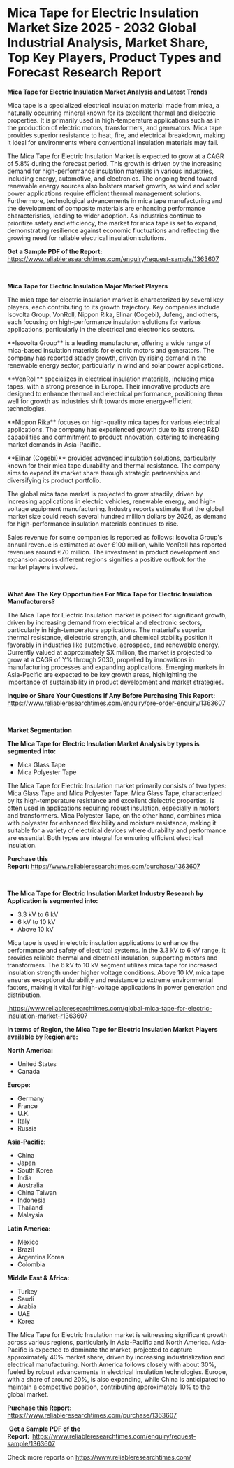 <p><h1>Mica Tape for Electric Insulation Market Size 2025 - 2032 Global Industrial Analysis, Market Share, Top Key Players, Product Types and Forecast Research Report</h1></p><p><strong>Mica Tape for Electric Insulation Market Analysis and Latest Trends</strong></p>
<p><p>Mica tape is a specialized electrical insulation material made from mica, a naturally occurring mineral known for its excellent thermal and dielectric properties. It is primarily used in high-temperature applications such as in the production of electric motors, transformers, and generators. Mica tape provides superior resistance to heat, fire, and electrical breakdown, making it ideal for environments where conventional insulation materials may fail.</p><p>The Mica Tape for Electric Insulation Market is expected to grow at a CAGR of 5.8% during the forecast period. This growth is driven by the increasing demand for high-performance insulation materials in various industries, including energy, automotive, and electronics. The ongoing trend toward renewable energy sources also bolsters market growth, as wind and solar power applications require efficient thermal management solutions. Furthermore, technological advancements in mica tape manufacturing and the development of composite materials are enhancing performance characteristics, leading to wider adoption. As industries continue to prioritize safety and efficiency, the market for mica tape is set to expand, demonstrating resilience against economic fluctuations and reflecting the growing need for reliable electrical insulation solutions.</p></p>
<p><strong>Get a Sample PDF of the Report:&nbsp;</strong> <a href="https://www.reliableresearchtimes.com/enquiry/request-sample/1363607?utm_campaign=2183&utm_medium=2&utm_source=Github&utm_content=ia&utm_term=03022025&utm_id=mica-tape-for-electric-insulation">https://www.reliableresearchtimes.com/enquiry/request-sample/1363607</a></p>
<p>&nbsp;</p>
<p><strong>Mica Tape for Electric Insulation Major Market Players</strong></p>
<p><p>The mica tape for electric insulation market is characterized by several key players, each contributing to its growth trajectory. Key companies include Isovolta Group, VonRoll, Nippon Rika, Elinar (Cogebi), Jufeng, and others, each focusing on high-performance insulation solutions for various applications, particularly in the electrical and electronics sectors.</p><p>**Isovolta Group** is a leading manufacturer, offering a wide range of mica-based insulation materials for electric motors and generators. The company has reported steady growth, driven by rising demand in the renewable energy sector, particularly in wind and solar power applications.</p><p>**VonRoll** specializes in electrical insulation materials, including mica tapes, with a strong presence in Europe. Their innovative products are designed to enhance thermal and electrical performance, positioning them well for growth as industries shift towards more energy-efficient technologies.</p><p>**Nippon Rika** focuses on high-quality mica tapes for various electrical applications. The company has experienced growth due to its strong R&D capabilities and commitment to product innovation, catering to increasing market demands in Asia-Pacific.</p><p>**Elinar (Cogebi)** provides advanced insulation solutions, particularly known for their mica tape durability and thermal resistance. The company aims to expand its market share through strategic partnerships and diversifying its product portfolio.</p><p>The global mica tape market is projected to grow steadily, driven by increasing applications in electric vehicles, renewable energy, and high-voltage equipment manufacturing. Industry reports estimate that the global market size could reach several hundred million dollars by 2026, as demand for high-performance insulation materials continues to rise. </p><p>Sales revenue for some companies is reported as follows: Isovolta Group's annual revenue is estimated at over €100 million, while VonRoll has reported revenues around €70 million. The investment in product development and expansion across different regions signifies a positive outlook for the market players involved.</p></p>
<p>&nbsp;</p>
<p><strong>What Are The Key Opportunities For Mica Tape for Electric Insulation Manufacturers?</strong></p>
<p><p>The Mica Tape for Electric Insulation market is poised for significant growth, driven by increasing demand from electrical and electronic sectors, particularly in high-temperature applications. The material's superior thermal resistance, dielectric strength, and chemical stability position it favorably in industries like automotive, aerospace, and renewable energy. Currently valued at approximately $X million, the market is projected to grow at a CAGR of Y% through 2030, propelled by innovations in manufacturing processes and expanding applications. Emerging markets in Asia-Pacific are expected to be key growth areas, highlighting the importance of sustainability in product development and market strategies.</p></p>
<p><strong>Inquire or Share Your Questions If Any Before Purchasing This Report:</strong> <a href="https://www.reliableresearchtimes.com/enquiry/pre-order-enquiry/1363607?utm_campaign=2183&utm_medium=2&utm_source=Github&utm_content=ia&utm_term=03022025&utm_id=mica-tape-for-electric-insulation">https://www.reliableresearchtimes.com/enquiry/pre-order-enquiry/1363607</a></p>
<p>&nbsp;</p>
<p><strong>Market Segmentation</strong></p>
<p><strong>The Mica Tape for Electric Insulation Market Analysis by types is segmented into:</strong></p>
<p><ul><li>Mica Glass Tape</li><li>Mica Polyester Tape</li></ul></p>
<p><p>The Mica Tape for Electric Insulation market primarily consists of two types: Mica Glass Tape and Mica Polyester Tape. Mica Glass Tape, characterized by its high-temperature resistance and excellent dielectric properties, is often used in applications requiring robust insulation, especially in motors and transformers. Mica Polyester Tape, on the other hand, combines mica with polyester for enhanced flexibility and moisture resistance, making it suitable for a variety of electrical devices where durability and performance are essential. Both types are integral for ensuring efficient electrical insulation.</p></p>
<p><strong>Purchase this Report:&nbsp;</strong><a href="https://www.reliableresearchtimes.com/purchase/1363607?utm_campaign=2183&utm_medium=2&utm_source=Github&utm_content=ia&utm_term=03022025&utm_id=mica-tape-for-electric-insulation">https://www.reliableresearchtimes.com/purchase/1363607</a></p>
<p>&nbsp;</p>
<p><strong>The Mica Tape for Electric Insulation Market Industry Research by Application is segmented into:</strong></p>
<p><ul><li>3.3 kV to 6 kV</li><li>6 kV to 10 kV</li><li>Above 10 kV</li></ul></p>
<p><p>Mica tape is used in electric insulation applications to enhance the performance and safety of electrical systems. In the 3.3 kV to 6 kV range, it provides reliable thermal and electrical insulation, supporting motors and transformers. The 6 kV to 10 kV segment utilizes mica tape for increased insulation strength under higher voltage conditions. Above 10 kV, mica tape ensures exceptional durability and resistance to extreme environmental factors, making it vital for high-voltage applications in power generation and distribution.</p></p>
<p><a href="https://www.reliableresearchtimes.com/global-mica-tape-for-electric-insulation-market-r1363607?utm_campaign=2183&utm_medium=2&utm_source=Github&utm_content=ia&utm_term=03022025&utm_id=mica-tape-for-electric-insulation">&nbsp;https://www.reliableresearchtimes.com/global-mica-tape-for-electric-insulation-market-r1363607</a></p>
<p><strong>In terms of Region, the Mica Tape for Electric Insulation Market Players available by Region are:</strong></p>
<p>
    <p> <strong> North America: </strong>
        <ul>
            <li>United States</li>
            <li>Canada</li>
        </ul>
        </p> 
    <p> <strong> Europe: </strong>
        <ul>
            <li>Germany</li>
            <li>France</li>
            <li>U.K.</li>
            <li>Italy</li>
            <li>Russia</li>
        </ul>
        </p> 
    <p> <strong> Asia-Pacific: </strong>
        <ul>
            <li>China</li>
            <li>Japan</li>
            <li>South Korea</li>
            <li>India</li>
            <li>Australia</li>
            <li>China Taiwan</li>
            <li>Indonesia</li>
            <li>Thailand</li>
            <li>Malaysia</li>
        </ul>
        </p> 
    <p> <strong> Latin America: </strong>
        <ul>
            <li>Mexico</li>
            <li>Brazil</li>
            <li>Argentina Korea</li>
            <li>Colombia</li>
        </ul>
        </p> 
    <p> <strong> Middle East & Africa: </strong>
        <ul>
            <li>Turkey</li>
            <li>Saudi</li>
            <li>Arabia</li>
            <li>UAE</li>
            <li>Korea</li>
        </ul>
    </p>
    </p>
<p><p>The Mica Tape for Electric Insulation market is witnessing significant growth across various regions, particularly in Asia-Pacific and North America. Asia-Pacific is expected to dominate the market, projected to capture approximately 40% market share, driven by increasing industrialization and electrical manufacturing. North America follows closely with about 30%, fueled by robust advancements in electrical insulation technologies. Europe, with a share of around 20%, is also expanding, while China is anticipated to maintain a competitive position, contributing approximately 10% to the global market.</p></p>
<p><strong>Purchase this Report: </strong><a href="https://www.reliableresearchtimes.com/purchase/1363607?utm_campaign=2183&utm_medium=2&utm_source=Github&utm_content=ia&utm_term=03022025&utm_id=mica-tape-for-electric-insulation">https://www.reliableresearchtimes.com/purchase/1363607</a></p>
<p>&nbsp;<strong>Get a Sample PDF of the Report:&nbsp;&nbsp;</strong><a href="https://www.reliableresearchtimes.com/enquiry/request-sample/1363607?utm_campaign=2183&utm_medium=2&utm_source=Github&utm_content=ia&utm_term=03022025&utm_id=mica-tape-for-electric-insulation">https://www.reliableresearchtimes.com/enquiry/request-sample/1363607</a></p>
<p><strong></strong></p>
<p>Check more reports on <a href="https://www.reliableresearchtimes.com/?utm_campaign=2183&utm_medium=2&utm_source=Github&utm_content=ia&utm_term=03022025&utm_id=mica-tape-for-electric-insulation">https://www.reliableresearchtimes.com/</a></p>